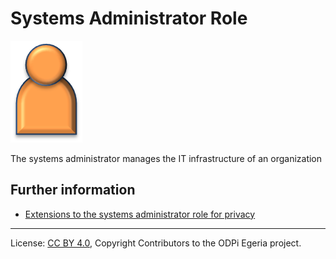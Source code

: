 <!-- SPDX-License-Identifier: CC-BY-4.0 -->
<!-- Copyright Contributors to the ODPi Egeria project. -->

# Systems Administrator Role

<!--![Icon](systems-administrator-role.png)-->
<img src="systems-administrator-role.png">

The systems administrator manages the IT infrastructure of an organization


## Further information

* [Extensions to the systems administrator role for privacy](../../data-privacy-pack/role-extensions-for-privacy.md)




----
License: [CC BY 4.0](https://creativecommons.org/licenses/by/4.0/),
Copyright Contributors to the ODPi Egeria project.